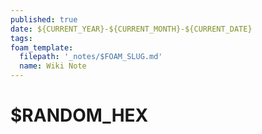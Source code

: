 ```yaml
---
published: true
date: ${CURRENT_YEAR}-${CURRENT_MONTH}-${CURRENT_DATE}
tags:
foam_template:
  filepath: '_notes/$FOAM_SLUG.md'
  name: Wiki Note
---
```

# $RANDOM_HEX


